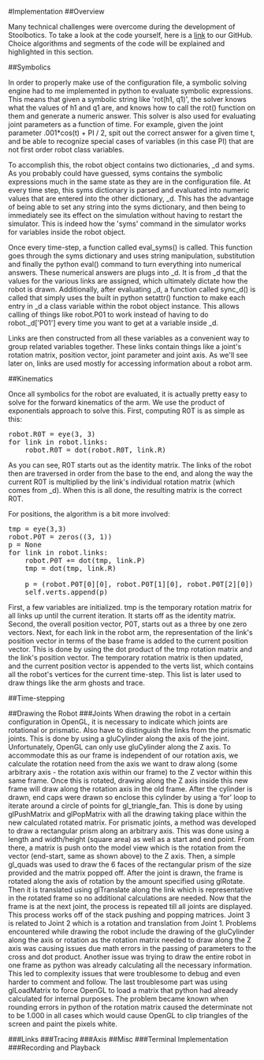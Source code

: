 #Implementation
##Overview

Many technical challenges were overcome during the development of Stoolbotics. To take a look at the code yourself, here is a [link](https://github.com/Stonelinks/Stoolbotics) to our GitHub. Choice algorithms and segments of the code will be explained and highlighted in this section.

##Symbolics

In order to properly make use of the configuration file, a symbolic solving engine had to me implemented in python to evaluate symbolic expressions. This means that given a symbolic string like 'rot(h1, q1)', the solver knows what the values of h1 and q1 are, and knows how to call the rot() function on them and generate a numeric answer. This solver is also used for evaluating joint parameters as a function of time. For example, given the joint parameter .001*cos(t) + PI / 2, spit out the correct answer for a given time t, and be able to recognize special cases of variables (in this case PI) that are not first order robot class variables.

To accomplish this, the robot object contains two dictionaries, \_d and syms. As you probably could have guessed, syms contains the symbolic expressions much in the same state as they are in the configuration file. At every time step, this syms dictionary is parsed and evaluated into numeric values that are entered into the other dictionary, \_d. This has the advantage of being able to set any string into the syms dictionary, and then being to immediately see its effect on the simulation without having to restart the simulator. This is indeed how the 'syms' command in the simulator works for variables inside the robot object.

Once every time-step, a function called eval_syms() is called. This function goes through the syms dictionary and uses string manipulation, substitution and finally the python eval() command to turn everything into numerical answers. These numerical answers are plugs into \_d. It is from \_d that the values for the various links are assigned, which ultimately dictate how the robot is drawn. Additionally, after evaluating \_d, a function called sync_d() is called that simply uses the built in python setattr() function to make each entry in \_d a class variable within the robot object instance. This allows calling of things like robot.P01 to work instead of having to do robot._d['P01'] every time you want to get at a variable inside \_d.

Links are then constructed from all these variables as a convenient way to group related variables together. These links contain things like a joint's rotation matrix, position vector, joint parameter and joint axis. As we'll see later on, links are used mostly for accessing information about a robot arm.

##Kinematics

Once all symbolics for the robot are evaluated, it is actually pretty easy to solve for the forward kinematics of the arm. We use the product of exponentials approach to solve this. First, computing R0T is as simple as this:

<pre>
robot.R0T = eye(3, 3)
for link in robot.links:
    robot.R0T = dot(robot.R0T, link.R)
</pre>

As you can see, R0T starts out as the identity matrix. The links of the robot then are traversed in order from the base to the end, and along the way the current R0T is multiplied by the link's individual rotation matrix (which comes from \_d). When this is all done, the resulting matrix is the correct R0T.

For positions, the algorithm is a bit more involved:

<pre>
tmp = eye(3,3)
robot.P0T = zeros((3, 1))
p = None
for link in robot.links:
    robot.P0T += dot(tmp, link.P)
    tmp = dot(tmp, link.R)
    
    p = (robot.P0T[0][0], robot.P0T[1][0], robot.P0T[2][0])
    self.verts.append(p)
</pre>

First, a few variables are initialized. tmp is the temporary rotation matrix for all links up until the current iteration. It starts off as the identity matrix. Second, the overall position vector, P0T, starts out as a three by one zero vectors. Next, for each link in the robot arm, the representation of the link's position vector in terms of the base frame is added to the current position vector. This is done by using the dot product of the tmp rotation matrix and the link's position vector. The temporary rotation matrix is then updated, and the current position vector is appended to the verts list, which contains all the robot's vertices for the current time-step. This list is later used to draw things like the arm ghosts and trace.

##Time-stepping

##Drawing the Robot
###Joints
When drawing the robot in a certain configuration in OpenGL, it is necessary to indicate which joints are rotational or prismatic. Also have to distinguish the links from the prismatic joints. This is done by using a gluCylinder along the axis of the joint. Unfortunately, OpenGL can only use gluCylinder along the Z axis. To accommodate this as our frame is independent of our rotation axis, we calculate the rotation need from the axis we want to draw along (some arbitrary axis - the rotation axis within our frame) to the Z vector within this same frame. Once this is rotated, drawing along the Z axis inside this new frame will draw along the rotation axis in the old frame. After the cylinder is drawn, end caps were drawn so enclose this cylinder by using a ‘for’ loop to iterate around a circle of points for gl_triangle_fan. This is done by using glPushMatrix and glPopMatrix with all the drawing taking place within the new calculated rotated matrix. For prismatic joints, a method was developed to draw a rectangular prism along an arbitrary axis. This was done using a length and width/height (square area) as well as a start and end point. From there, a matrix is push onto the model view which is the rotation from the vector (end-start, same as shown above) to the Z axis. Then, a simple gl_quads was used to draw the 6 faces of the rectangular prism of the size provided and the matrix popped off. After the joint is drawn, the frame is rotated along the axis of rotation by the amount specified using glRotate. Then it is translated using glTranslate along the link which is representative in the rotated frame so no additional calculations are needed. Now that the frame is at the next joint, the process is repeated till all joints are displayed. This process works off of the stack pushing and popping matrices. Joint 3 is related to Joint 2 which is a rotation and translation from Joint 1. Problems encountered while drawing the robot include the drawing of the gluCylinder along the axis or rotation as the rotation matrix needed to draw along the Z axis was causing issues due math errors in the passing of parameters  to the cross and dot product. Another issue was trying to draw the entire robot in one frame as python was already calculating all the necessary information. This led to complexity issues that were troublesome to debug and even harder to comment and follow. The last troublesome part was using glLoadMatrix to force OpenGL to load a matrix that python had already calculated for internal purposes. The problem became known when rounding errors in python of the rotation matrix caused the determinate not to be 1.000 in all cases which would cause OpenGL to clip triangles of the screen and paint the pixels white.

###Links
###Tracing
###Axis
##Misc
###Terminal Implementation
###Recording and Playback
